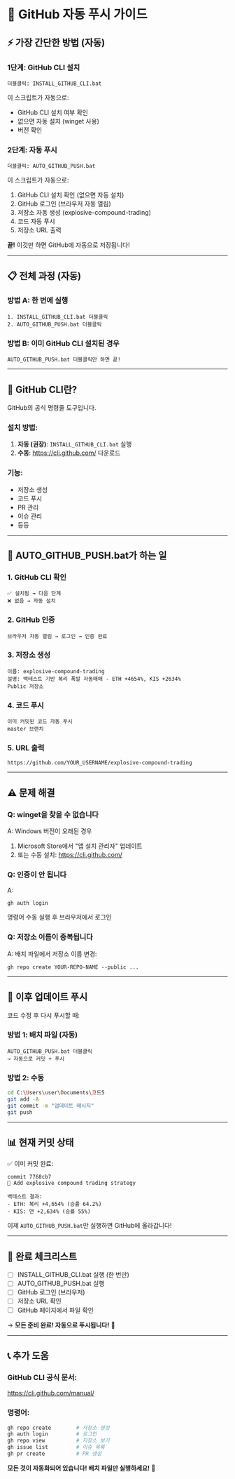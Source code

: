 # 🚀 GitHub 자동 푸시 가이드

## ⚡ 가장 간단한 방법 (자동)

### 1단계: GitHub CLI 설치
```
더블클릭: INSTALL_GITHUB_CLI.bat
```

이 스크립트가 자동으로:
- GitHub CLI 설치 여부 확인
- 없으면 자동 설치 (winget 사용)
- 버전 확인

### 2단계: 자동 푸시
```
더블클릭: AUTO_GITHUB_PUSH.bat
```

이 스크립트가 자동으로:
1. GitHub CLI 설치 확인 (없으면 자동 설치)
2. GitHub 로그인 (브라우저 자동 열림)
3. 저장소 자동 생성 (explosive-compound-trading)
4. 코드 자동 푸시
5. 저장소 URL 출력

**끝!** 이것만 하면 GitHub에 자동으로 저장됩니다!

---

## 📋 전체 과정 (자동)

### 방법 A: 한 번에 실행
```
1. INSTALL_GITHUB_CLI.bat 더블클릭
2. AUTO_GITHUB_PUSH.bat 더블클릭
```

### 방법 B: 이미 GitHub CLI 설치된 경우
```
AUTO_GITHUB_PUSH.bat 더블클릭만 하면 끝!
```

---

## 🔧 GitHub CLI란?

GitHub의 공식 명령줄 도구입니다.

### 설치 방법:
1. **자동 (권장)**: `INSTALL_GITHUB_CLI.bat` 실행
2. **수동**: https://cli.github.com/ 다운로드

### 기능:
- 저장소 생성
- 코드 푸시
- PR 관리
- 이슈 관리
- 등등

---

## 🎯 AUTO_GITHUB_PUSH.bat가 하는 일

### 1. GitHub CLI 확인
```
✅ 설치됨 → 다음 단계
❌ 없음 → 자동 설치
```

### 2. GitHub 인증
```
브라우저 자동 열림 → 로그인 → 인증 완료
```

### 3. 저장소 생성
```
이름: explosive-compound-trading
설명: 백테스트 기반 복리 폭발 자동매매 - ETH +4654%, KIS +2634%
Public 저장소
```

### 4. 코드 푸시
```
이미 커밋된 코드 자동 푸시
master 브랜치
```

### 5. URL 출력
```
https://github.com/YOUR_USERNAME/explosive-compound-trading
```

---

## ⚠️ 문제 해결

### Q: winget을 찾을 수 없습니다
A: Windows 버전이 오래된 경우
1. Microsoft Store에서 "앱 설치 관리자" 업데이트
2. 또는 수동 설치: https://cli.github.com/

### Q: 인증이 안 됩니다
A:
```
gh auth login
```
명령어 수동 실행 후 브라우저에서 로그인

### Q: 저장소 이름이 중복됩니다
A: 배치 파일에서 저장소 이름 변경:
```batch
gh repo create YOUR-REPO-NAME --public ...
```

---

## 🔄 이후 업데이트 푸시

코드 수정 후 다시 푸시할 때:

### 방법 1: 배치 파일 (자동)
```
AUTO_GITHUB_PUSH.bat 더블클릭
→ 자동으로 커밋 + 푸시
```

### 방법 2: 수동
```bash
cd C:\Users\user\Documents\코드5
git add -A
git commit -m "업데이트 메시지"
git push
```

---

## 📊 현재 커밋 상태

✅ 이미 커밋 완료:
```
commit 7768cb7
🚀 Add explosive compound trading strategy

백테스트 결과:
- ETH: 복리 +4,654% (승률 64.2%)
- KIS: 연 +2,634% (승률 55%)
```

이제 `AUTO_GITHUB_PUSH.bat`만 실행하면 GitHub에 올라갑니다!

---

## 🎉 완료 체크리스트

- [ ] INSTALL_GITHUB_CLI.bat 실행 (한 번만)
- [ ] AUTO_GITHUB_PUSH.bat 실행
- [ ] GitHub 로그인 (브라우저)
- [ ] 저장소 URL 확인
- [ ] GitHub 페이지에서 파일 확인

→ **모든 준비 완료! 자동으로 푸시됩니다!** 🚀

---

## 📞 추가 도움

### GitHub CLI 공식 문서:
https://cli.github.com/manual/

### 명령어:
```bash
gh repo create        # 저장소 생성
gh auth login         # 로그인
gh repo view          # 저장소 보기
gh issue list         # 이슈 목록
gh pr create          # PR 생성
```

**모든 것이 자동화되어 있습니다! 배치 파일만 실행하세요!** 🚀
